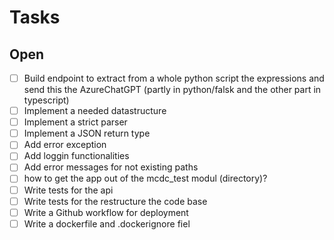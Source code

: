 # Tasks

## Open

- [ ] Build endpoint to extract from a whole python script the expressions and send this the AzureChatGPT (partly in python/falsk and the other part in typescript)
- [ ] Implement a needed datastructure
- [ ] Implement a strict parser
- [ ] Implement a JSON return type
- [ ] Add error exception
- [ ] Add loggin functionalities
- [ ] Add error messages for not existing paths
- [ ] how to get the app out of the mcdc_test modul (directory)?
- [ ] Write tests for the api
- [ ] Write tests for the restructure the code base
- [ ] Write a Github workflow for deployment
- [ ] Write a dockerfile and .dockerignore fiel
